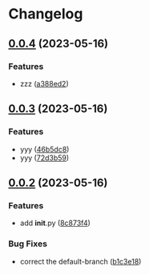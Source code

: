 # Changelog

## [0.0.4](https://github.com/zhongxiao37/release-please-python/compare/v0.0.3...v0.0.4) (2023-05-16)


### Features

* zzz ([a388ed2](https://github.com/zhongxiao37/release-please-python/commit/a388ed213b3950b669b8a67e1735142c7e5e00b1))

## [0.0.3](https://github.com/zhongxiao37/release-please-python/compare/v0.0.2...v0.0.3) (2023-05-16)


### Features

* yyy ([46b5dc8](https://github.com/zhongxiao37/release-please-python/commit/46b5dc86455a21774d29c953b8f3d58120597c8e))
* yyy ([72d3b59](https://github.com/zhongxiao37/release-please-python/commit/72d3b596273471d4c4754166abdeb34209b1c1c5))

## [0.0.2](https://github.com/zhongxiao37/release-please-python/compare/v0.0.1...v0.0.2) (2023-05-16)


### Features

* add __init__.py ([8c873f4](https://github.com/zhongxiao37/release-please-python/commit/8c873f4b9d384e6385f6b25904712e5861aa9078))


### Bug Fixes

* correct the default-branch ([b1c3e18](https://github.com/zhongxiao37/release-please-python/commit/b1c3e184dcc7d53f631028b07e3339ce360133f5))
